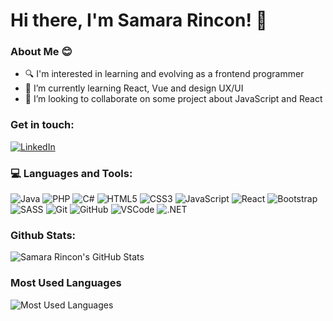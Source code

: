 # Hi there, I'm Samara Rincon! 👋

### About Me 😊
- 🔍 I'm interested in learning and evolving as a frontend programmer
- 🌱 I’m currently learning React, Vue and design UX/UI
- 🤝 I’m looking to collaborate on some project about JavaScript and React

### Get in touch:
  [![LinkedIn](https://img.shields.io/badge/-LinkedIn-blue?style=for-the-badge&logo=linkedin)](https://www.linkedin.com/in/samara-montana/)


### 💻 Languages and Tools:
  ![Java](https://img.shields.io/badge/Java-%23ED8B00.svg?&style=for-the-badge&logo=java&logoColor=white)
  ![PHP](https://img.shields.io/badge/PHP-%23777BB4.svg?&style=for-the-badge&logo=php&logoColor=white)
  ![C#](https://img.shields.io/badge/C%23-%23951284.svg?&style=for-the-badge&logo=c-sharp&logoColor=white)
  ![HTML5](https://img.shields.io/badge/HTML5-%23E34F26.svg?&style=for-the-badge&logo=html5&logoColor=white)
  ![CSS3](https://img.shields.io/badge/CSS3-%231572B6.svg?&style=for-the-badge&logo=css3&logoColor=white)
  ![JavaScript](https://img.shields.io/badge/JavaScript-%23F7DF1E.svg?&style=for-the-badge&logo=javascript&logoColor=black)
  ![React](https://img.shields.io/badge/React-%2361DAFB.svg?&style=for-the-badge&logo=react&logoColor=white)
  ![Bootstrap](https://img.shields.io/badge/Bootstrap-%237952B3.svg?&style=for-the-badge&logo=bootstrap&logoColor=white)
  ![SASS](https://img.shields.io/badge/SASS-%23CC6699.svg?&style=for-the-badge&logo=sass&logoColor=white)
  ![Git](https://img.shields.io/badge/Git-%23F05032.svg?&style=for-the-badge&logo=git&logoColor=white)
  ![GitHub](https://img.shields.io/badge/GitHub-%23181717.svg?&style=for-the-badge&logo=github&logoColor=white)
  ![VSCode](https://img.shields.io/badge/Visual_Studio_Code-%23007ACC.svg?&style=for-the-badge&logo=visual-studio-code&logoColor=white)
  ![.NET](https://img.shields.io/badge/.NET-%23512BD4.svg?&style=for-the-badge&logo=.net&logoColor=white)


### Github Stats:
![Samara Rincon's GitHub Stats](https://github-readme-stats.vercel.app/api?username=sammy0804&show_icons=true&theme=default)

### Most Used Languages
![Most Used Languages](https://github-readme-stats.vercel.app/api/top-langs/?username=sammy0804&layout=compact&theme=default)


